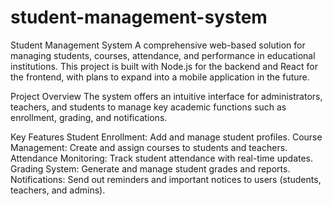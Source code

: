 # student-management-system
Student Management System
A comprehensive web-based solution for managing students, courses, attendance, and performance in educational institutions. This project is built with Node.js for the backend and React for the frontend, with plans to expand into a mobile application in the future.

Project Overview
The system offers an intuitive interface for administrators, teachers, and students to manage key academic functions such as enrollment, grading, and notifications.

Key Features
Student Enrollment: Add and manage student profiles.
Course Management: Create and assign courses to students and teachers.
Attendance Monitoring: Track student attendance with real-time updates.
Grading System: Generate and manage student grades and reports.
Notifications: Send out reminders and important notices to users (students, teachers, and admins).
